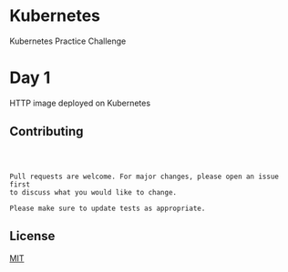 # Kubernetes

Kubernetes Practice Challenge

# Day 1

HTTP image deployed on Kubernetes

## Contributing

```



Pull requests are welcome. For major changes, please open an issue first
to discuss what you would like to change.

Please make sure to update tests as appropriate.
```

## License

[MIT](https://choosealicense.com/licenses/mit/)
